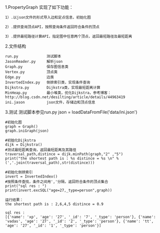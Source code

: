 1.PropertyGraph 实现了如下功能：

	1）.以json文件的形式导入边和定点信息，初始化图

	2）.提供查询顶点API，按照查询条件返回符合条件的顶点

	3）.提供最短路径计算API，指定图中任意两个顶点，返回最短路径及最短距离

2.文件结构

	run.py             测试脚本 
	JasonReader.py     解析json
	Graph.py           保存图信息类
	Vertex.py          顶点类
	Edge.py            边类
	InvertedIndex.py   倒排索引类，实现条件查询
	Dijkstra.py        Dijkstra类，实现最短距离计算
	MinHeap.py         最小堆类，优化Dijkstra，参考博客：http://blog.csdn.net/desilting/article/details/44963419
	ini.jason          json文件，存储边和顶点信息

3.测试
	测试脚本参见run.py
	json = loadDataFromFile('data/ini.json')

	#初始化图
	graph = Graph()
	graph.iniGraph(json)

	#初始化Dijkstra
	dijk = Dijkstra()
	#测试最短距离查询，返回最短距离及其路径
	traversal_path,distince = dijk.minPath(graph,"2" ,"5") 
	print("the shortest path is : %s distince = %s \n" % (','.join(traversal_path),str(distince)))

	#初始化倒排索引
	invert = InvertedIndex()
	#按照条件查找，条件之间用','分隔，返回符合条件的顶点集合
	print("sql res : ")
	print(invert.excSQL("age=27,_type=person",graph))

	运行结果：
	the shortest path is : 2,6,4,5 distince = 0.9 

	sql res : 
	[{'name': 'xp', 'age': '27', '_id': '7', '_type': 'person'}, {'name': 'vadas', 'age': '27', '_id': '2', '_type': 'person'}, {'name': 'tt', 'age': '27', '_id': '1', '_type': 'person'}]
